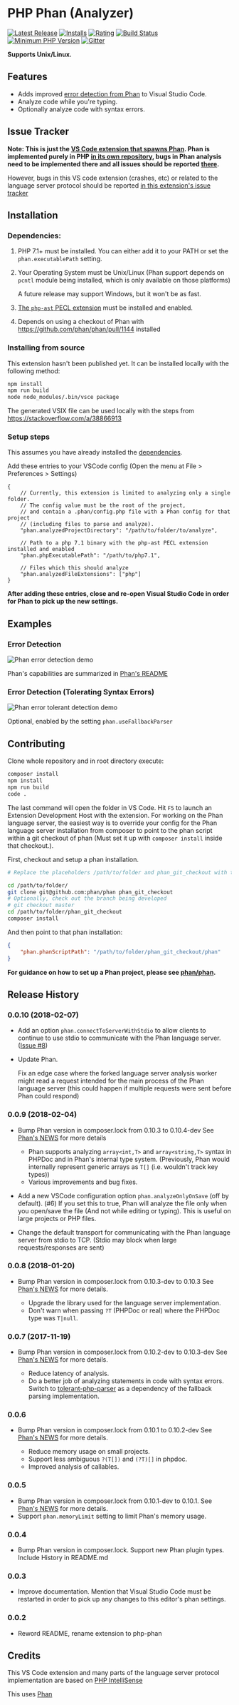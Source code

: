 # PHP Phan (Analyzer)

[![Latest Release](https://vsmarketplacebadge.apphb.com/version-short/TysonAndre.php-phan.svg)](https://marketplace.visualstudio.com/items?itemName=TysonAndre.php-phan) [![Installs](https://vsmarketplacebadge.apphb.com/installs/TysonAndre.php-phan.svg)](https://marketplace.visualstudio.com/items?itemName=TysonAndre.php-phan) [![Rating](https://vsmarketplacebadge.apphb.com/rating-short/TysonAndre.php-phan.svg)](https://marketplace.visualstudio.com/items?itemName=TysonAndre.php-phan) [![Build Status](https://travis-ci.org/TysonAndre/vscode-php-phan.svg?branch=master)](https://travis-ci.org/TysonAndre/vscode-php-phan) [![Minimum PHP Version](https://img.shields.io/badge/php-%3E=7.1-8892BF.svg)](https://php.net/) [![Gitter](https://badges.gitter.im/phan/phan.svg)](https://gitter.im/phan/phan?utm_source=badge&utm_medium=badge&utm_campaign=pr-badge)

**Supports Unix/Linux.**

## Features

+ Adds improved [error detection from Phan](https://github.com/phan/phan#features) to Visual Studio Code.
+ Analyze code while you're typing.
+ Optionally analyze code with syntax errors.

## Issue Tracker

**Note: This is just the [VS Code extension that spawns Phan](https://github.com/TysonAndre/vscode-php-phan). Phan is implemented purely in PHP [in its own repository](https://github.com/phan/phan),
bugs in Phan analysis need to be implemented there and all issues should be reported [there](https://github.com/phan/phan/issues).**

However, bugs in this VS code extension (crashes, etc) or related to the language server protocol should be reported [in this extension's issue tracker](https://github.com/TysonAndre/vscode-php-phan/issues)

## Installation

### Dependencies:

1. PHP 7.1+ must be installed.
   You can either add it to your PATH or set the `phan.executablePath` setting.
2. Your Operating System must be Unix/Linux
   (Phan support depends on `pcntl` module being installed, which is only available on those platforms)

   A future release may support Windows, but it won't be as fast.
3. [The `php-ast` PECL extension](https://pecl.php.net/package/ast) must be installed and enabled.
4. Depends on using a checkout of Phan with https://github.com/phan/phan/pull/1144 installed


### Installing from source

This extension hasn't been published yet. It can be installed locally with the following method:

```bash
npm install
npm run build
node node_modules/.bin/vsce package
```

The generated VSIX file can be used locally with the steps from https://stackoverflow.com/a/38866913

### Setup steps

This assumes you have already installed the [dependencies](#dependencies).

Add these entries to your VSCode config (Open the menu at File > Preferences > Settings)


```
{
    // Currently, this extension is limited to analyzing only a single folder.
    // The config value must be the root of the project,
    // and contain a .phan/config.php file with a Phan config for that project
    // (including files to parse and analyze).
    "phan.analyzedProjectDirectory": "/path/to/folder/to/analyze",

    // Path to a php 7.1 binary with the php-ast PECL extension installed and enabled
    "phan.phpExecutablePath": "/path/to/php7.1",

    // Files which this should analyze
    "phan.analyzedFileExtensions": ["php"]
}
```

**After adding these entries, close and re-open Visual Studio Code in order for Phan to pick up the new settings.**

## Examples

### Error Detection

![Phan error detection demo](https://raw.githubusercontent.com/TysonAndre/vscode-php-phan/master/images/error_detection.png)

Phan's capabilities are summarized in [Phan's README](https://github.com/phan/phan#features)

### Error Detection (Tolerating Syntax Errors)

![Phan error tolerant detection demo](https://raw.githubusercontent.com/TysonAndre/vscode-php-phan/master/images/tolerant_parsing.png)

Optional, enabled by the setting `phan.useFallbackParser`


## Contributing

Clone whole repository and in root directory execute:

```bash
composer install
npm install
npm run build
code .
```

The last command will open the folder in VS Code. Hit `F5` to launch an Extension Development Host with the extension.
For working on the Phan language server, the easiest way is to override your config for the Phan language server installation from composer to point to the phan script within a git checkout of phan (Must set it up with `composer install` inside that checkout.).

First, checkout and setup a phan installation.

```sh
# Replace the placeholders /path/to/folder and phan_git_checkout with the folders you plan to use.

cd /path/to/folder/
git clone git@github.com:phan/phan phan_git_checkout
# Optionally, check out the branch being developed
# git checkout master
cd /path/to/folder/phan_git_checkout
composer install
```

And then point to that phan installation:

```json
{
    "phan.phanScriptPath": "/path/to/folder/phan_git_checkout/phan"
}
```

**For guidance on how to set up a Phan project, please see [phan/phan](https://github.com/phan/phan).**

## Release History

### 0.0.10 (2018-02-07)

- Add an option  `phan.connectToServerWithStdio` to allow clients to continue to use stdio to communicate with the Phan language server. ([Issue #8](https://github.com/TysonAndre/vscode-php-phan/issues/8))
- Update Phan.

  Fix an edge case where the forked language server analysis worker might read a request
  intended for the main process of the Phan language server (this could happen if multiple requests were sent before Phan could respond)

### 0.0.9 (2018-02-04)

- Bump Phan version in composer.lock from 0.10.3 to 0.10.4-dev
  See [Phan's NEWS](https://raw.githubusercontent.com/phan/phan/fbb3be4fd6953fa9a56eb765e5c6d07d538640cb/NEWS) for more details

  - Phan supports analyzing `array<int,T>` and `array<string,T>` syntax in PHPDoc and in Phan's internal type system.
    (Previously, Phan would internally represent generic arrays as `T[]` (i.e. wouldn't track key types))
  - Various improvements and bug fixes.
- Add a new VSCode configuration option `phan.analyzeOnlyOnSave` (off by default). (#6)
  If you set this to true, Phan will analyze the file only when you open/save the file (And not while editing or typing).
  This is useful on large projects or PHP files.
- Change the default transport for communicating with the Phan language server from stdio to TCP.
  (Stdio may block when large requests/responses are sent)

### 0.0.8 (2018-01-20)

- Bump Phan version in composer.lock from 0.10.3-dev to 0.10.3
  See [Phan's NEWS](https://raw.githubusercontent.com/phan/phan/0.10.3/NEWS) for more details.

  - Upgrade the library used for the language server implementation.
  - Don't warn when passing `?T` (PHPDoc or real) where the PHPDoc type was `T|null`.

### 0.0.7 (2017-11-19)

- Bump Phan version in composer.lock from 0.10.2-dev to 0.10.3-dev
  See [Phan's NEWS](https://raw.githubusercontent.com/phan/phan/7f51effeec2ef1a947b02708f8f6f6993ce33514/NEWS) for more details.

  - Reduce latency of analysis.
  - Do a better job of analyzing statements in code with syntax errors.
    Switch to [tolerant-php-parser](https://github.com/Microsoft/tolerant-php-parser)
    as a dependency of the fallback parsing implementation.

### 0.0.6

- Bump Phan version in composer.lock from 0.10.1 to 0.10.2-dev
  See [Phan's NEWS](https://raw.githubusercontent.com/phan/phan/b9d02d97fd1d18e007b25a4ab17f9b7fdc4ba403/NEWS) for more details.

  - Reduce memory usage on small projects.
  - Support less ambiguous `?(T[])` and `(?T)[]` in phpdoc.
  - Improved analysis of callables.

### 0.0.5

- Bump Phan version in composer.lock from 0.10.1-dev to 0.10.1.
  See [Phan's NEWS](https://raw.githubusercontent.com/phan/phan/0.10.1/NEWS) for more details.
- Support `phan.memoryLimit` setting to limit Phan's memory usage.

### 0.0.4

- Bump Phan version in composer.lock. Support new Phan plugin types. Include History in README.md

### 0.0.3

- Improve documentation. Mention that Visual Studio Code must be restarted in order to pick up any changes to this editor's phan settings.

### 0.0.2

- Reword README, rename extension to php-phan

## Credits

This VS Code extension and many parts of the language server protocol implementation are based on [PHP IntelliSense](https://github.com/felixfbecker/vscode-php-intellisense)

This uses [Phan](https://github.com/phan/phan)
